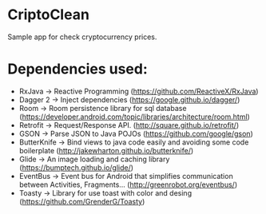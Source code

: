 # CriptoClean
Sample app for check cryptocurrency prices.

# Dependencies used:
- RxJava -> Reactive Programming (https://github.com/ReactiveX/RxJava)
- Dagger 2 -> Inject dependencies (https://google.github.io/dagger/)
- Room -> Room persistence library for sql database (https://developer.android.com/topic/libraries/architecture/room.html)
- Retrofit -> Request/Response API. (http://square.github.io/retrofit/)
- GSON -> Parse JSON to Java POJOs (https://github.com/google/gson)
- ButterKnife -> Bind views to java code easily and avoiding some code boilerplate (http://jakewharton.github.io/butterknife/)
- Glide -> An image loading and caching library (https://bumptech.github.io/glide/)
- EventBus -> Event bus for Android that simplifies communication between Activities, Fragments... (http://greenrobot.org/eventbus/)
- Toasty -> Library for use toast with color and desing (https://github.com/GrenderG/Toasty)
